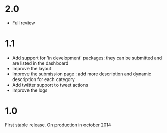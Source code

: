2.0
===

* Full review

1.1
===

* Add support for 'in development' packages: they can be submitted and are listed in the dashboard
* Improve the layout
* Improve the submission page : add more description and dynamic description for each category
* Add twitter support to tweet actions
* Improve the logs

1.0
===

First stable release.
On production in october 2014

